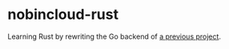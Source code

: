 # nobincloud-rust

Learning Rust by rewriting the Go backend of [a previous project](https://github.com/dchenz/nobincloud).
